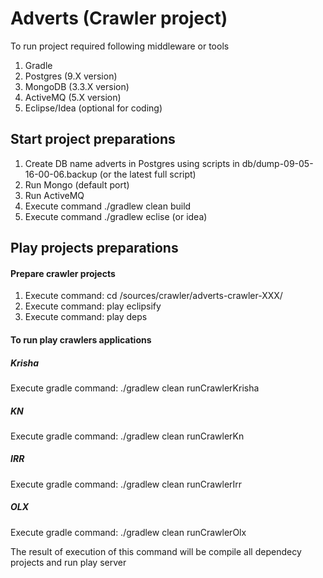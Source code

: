 # Adverts (Crawler project)
To run project required following middleware or tools
1. Gradle
2. Postgres (9.X version)
3. MongoDB (3.3.X version)
4. ActiveMQ (5.X version)
5. Eclipse/Idea (optional for coding)

## Start project preparations

1. Create DB name adverts in Postgres using scripts in db/dump-09-05-16-00-06.backup (or the latest full script)
2. Run Mongo (default port)
3. Run ActiveMQ
4. Execute command ./gradlew clean build
5. Execute command ./gradlew eclise (or idea)

## Play projects preparations

#### Prepare crawler projects
1. Execute command: cd /sources/crawler/adverts-crawler-XXX/
2. Execute command: play eclipsify
3. Execute command: play deps

#### To run play crawlers applications
##### Krisha
Execute gradle command: ./gradlew clean runCrawlerKrisha
##### KN
Execute gradle command: ./gradlew clean runCrawlerKn
##### IRR
Execute gradle command: ./gradlew clean runCrawlerIrr
##### OLX
Execute gradle command: ./gradlew clean runCrawlerOlx

The result of execution of this command will be compile all dependecy projects and run play server
